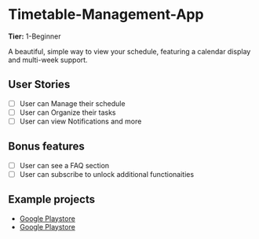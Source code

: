 # Timetable-Management-App

**Tier:** 1-Beginner

A beautiful, simple way to view your schedule, featuring a calendar display and multi-week support.

## User Stories

- [ ] User can Manage their schedule
- [ ] User can Organize their tasks
- [ ] User can view Notifications and more

## Bonus features

- [ ] User can see a FAQ section
- [ ] User can subscribe to unlock additional functionaities

## Example projects

- [Google Playstore](https://play.google.com/store/apps/details?id=com.virblue.mystudylife)
- [Google Playstore](https://play.google.com/store/apps/details?id=com.gabrielittner.timetable)
